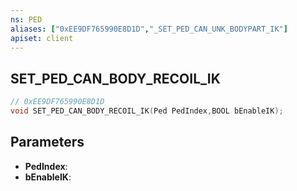 ```yaml
---
ns: PED
aliases: ["0xEE9DF765990E8D1D","_SET_PED_CAN_UNK_BODYPART_IK"]
apiset: client
---
```

## SET_PED_CAN_BODY_RECOIL_IK

```c
// 0xEE9DF765990E8D1D
void SET_PED_CAN_BODY_RECOIL_IK(Ped PedIndex,BOOL bEnableIK);
```


## Parameters
* **PedIndex**:
* **bEnableIK**:



